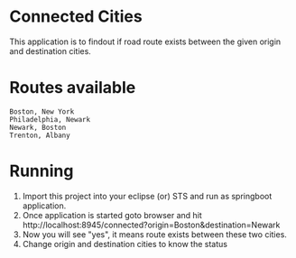 # Connected Cities
This application is to findout if road route exists between the given origin and destination cities.

# Routes available
```
Boston, New York
Philadelphia, Newark
Newark, Boston
Trenton, Albany
```
# Running
1) Import this project into your eclipse (or) STS and run as springboot application.
2) Once application is started goto browser and hit http://localhost:8945/connected?origin=Boston&destination=Newark
3) Now you will see "yes", it means route exists between these two cities.
4) Change origin and destination cities to know the status

